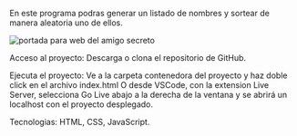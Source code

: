 En este programa podras generar un listado de nombres y sortear de manera aleatoria uno de ellos.

![portada para web del amigo secreto](https://github.com/user-attachments/assets/e0791910-377e-4b16-a037-ffc3bd9f1d2d)

Acceso al proyecto: Descarga o clona el repositorio de GitHub.

Ejecuta el proyecto: Ve a la carpeta contenedora del proyecto y haz doble click en el archivo index.html
 O desde VSCode, con la extension Live Server, selecciona Go Live abajo a la derecha de la ventana y se abrirá un localhost con el proyecto desplegado.

Tecnologias: HTML, CSS, JavaScript.
